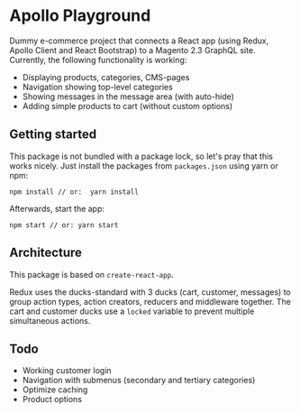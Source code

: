 # Apollo Playground
Dummy e-commerce project that connects a React app (using Redux, Apollo Client and React Bootstrap) to a Magento 2.3 GraphQL site. Currently, the following functionality is working:

- Displaying products, categories, CMS-pages
- Navigation showing top-level categories
- Showing messages in the message area (with auto-hide)
- Adding simple products to cart (without custom options)

## Getting started
This package is not bundled with a package lock, so let's pray that this works nicely. Just install the packages from `packages.json` using yarn or npm:

    npm install // or:  yarn install

Afterwards, start the app:

    npm start // or: yarn start

## Architecture
This package is based on `create-react-app`.

Redux uses the ducks-standard with 3 ducks (cart, customer, messages) to group action types, action creators, reducers and middleware together. The cart and customer ducks use a `locked` variable to prevent multiple simultaneous actions.

## Todo
- Working customer login
- Navigation with submenus (secondary and tertiary categories)
- Optimize caching
- Product options
